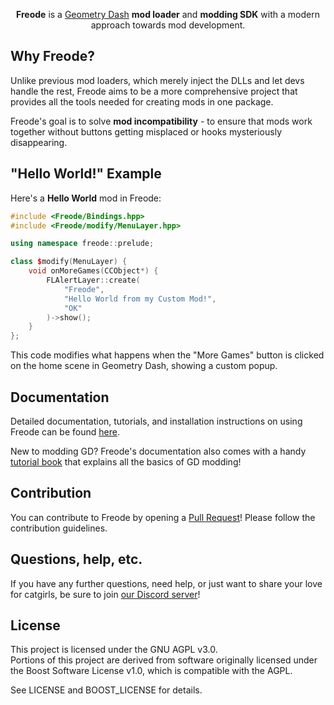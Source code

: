 <p align="center"><b>Freode</b> is a <a href="https://store.steampowered.com/app/322170/Geometry_Dash/">Geometry Dash</a> <b>mod loader</b> and <b>modding SDK</b> with a modern approach towards mod development.</p>

## Why Freode?

Unlike previous mod loaders, which merely inject the DLLs and let devs handle the rest, Freode aims to be a more comprehensive project that provides all the tools needed for creating mods in one package.

Freode's goal is to solve **mod incompatibility** - to ensure that mods work together without buttons getting misplaced or hooks mysteriously disappearing.

## "Hello World!" Example

Here's a **Hello World** mod in Freode:

```cpp
#include <Freode/Bindings.hpp>
#include <Freode/modify/MenuLayer.hpp>

using namespace freode::prelude;

class $modify(MenuLayer) {
	void onMoreGames(CCObject*) {
		FLAlertLayer::create(
			"Freode",
			"Hello World from my Custom Mod!",
			"OK"
		)->show();
	}
};
```

This code modifies what happens when the "More Games" button is clicked on the home scene in Geometry Dash, showing a custom popup.

## Documentation

Detailed documentation, tutorials, and installation instructions on using Freode can be found [here](https://docs.freode-sdk.org).

New to modding GD? Freode's documentation also comes with a handy [tutorial book](https://docs.freode-sdk.org/#/handbook/chap0) that explains all the basics of GD modding!

## Contribution

You can contribute to Freode by opening a [Pull Request](https://github.com/Soccera1/freode/pulls)! Please follow the contribution guidelines.

## Questions, help, etc.

If you have any further questions, need help, or just want to share your love for catgirls, be sure to join [our Discord server](https://discord.gg/9e43WMKzhp)!

## License

This project is licensed under the GNU AGPL v3.0.  
Portions of this project are derived from software originally licensed under the Boost Software License v1.0, which is compatible with the AGPL.

See LICENSE and BOOST_LICENSE for details.
